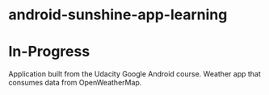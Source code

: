 android-sunshine-app-learning
=============================

# In-Progress #

Application built from the Udacity Google Android course. Weather app that consumes data from OpenWeatherMap.
